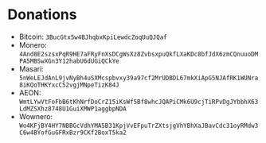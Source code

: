 # Donations
- Bitcoin: `3BucGtx5w4BJhqbxKpiLewdcZoqUuQJQaf`
- Monero: `4And8E2szsxPqR9HE7aFRyFnXsDCgWsXz8ZvbsxpuQkfLXaKDc8bfJdX6zmCQnuuoDMPA5MBSwXGn3Y12habU6dUGiQCkYe`
- Masari: `5nWeLEJdAnL9jvNyBh4uSXMcspbvxy39a97cf2MrUDBDL67mkXiApG5NJAfRK1WUNra8iKQoTHKYxcC52vgjMNpeTizK84J`
- AEON: `WmtLYwVtFoFbB6tKhNrfDoCrZ15iKsWf5Bf8whcJQAPiCMk6U9cjTiRPvDgJYbbhX63LdMZSXhz8748U1GuiXMWP1aggbpNDA`
- Wownero: `Wo4KFjBY4HY7NBBGcVdhYMA5B31KpjVvEFpuTrZXtsjgVhYBhXaJBavCdc31oyRMdw3C6w4BYofGuGFRxBzr9CKf2BoxT5ka2`
